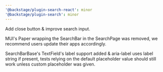 ```yaml
---
'@backstage/plugin-search-react': minor
'@backstage/plugin-search': minor
---
```


Add close button & improve search input.

MUI's Paper wrapping the SearchBar in the SearchPage was removed, we recommend users update their apps accordingly.

SearchBarBase's TextField's label support added & aria-label uses label string if present, tests relying on the default placeholder value should still work unless custom placeholder was given.
